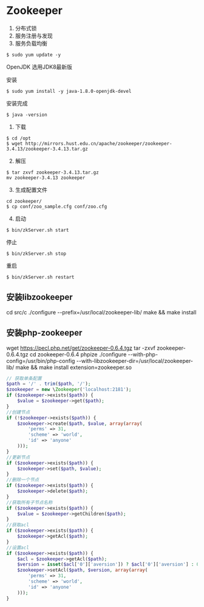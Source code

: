 Zookeeper
=========
1. 分布式锁
2. 服务注册与发现
3. 服务负载均衡

```
$ sudo yum update -y
```
OpenJDK
选用JDK8最新版

安装
```
$ sudo yum install -y java-1.8.0-openjdk-devel
```
安装完成
```
$ java -version
```
1. 下载
```
$ cd /opt
$ wget http://mirrors.hust.edu.cn/apache/zookeeper/zookeeper-3.4.13/zookeeper-3.4.13.tar.gz
```
2. 解压
```
$ tar zxvf zookeeper-3.4.13.tar.gz
mv zookeeper-3.4.13 zookeeper
```
3. 生成配置文件
```
cd zookeeper/
$ cp conf/zoo_sample.cfg conf/zoo.cfg
```
4. 启动
```
$ bin/zkServer.sh start
```
停止
```
$ bin/zkServer.sh stop
```
重启
```
$ bin/zkServer.sh restart
```

## 安装libzookeeper
cd src/c
./configure --prefix=/usr/local/zookeeper-lib/
make && make install

## 安装php-zookeeper
wget https://pecl.php.net/get/zookeeper-0.6.4.tgz
tar -zxvf zookeeper-0.6.4.tgz
cd zookeeper-0.6.4
phpize
./configure --with-php-config=/usr/bin/php-config --with-libzookeeper-dir=/usr/local/zookeeper-lib/
make && make install
extension=zookeeper.so

```php
// 获取单条配置
$path = '/' . trim($path, '/');
$zookeeper = new \Zookeeper('localhost:2181');
if ($zookeeper->exists($path)) {
    $value = $zookeeper->get($path);
}
//创建节点
if (!$zookeeper->exists($path)) {
    $zookeeper->create($path, $value, array(array(
        'perms' => 31,
        'scheme' => 'world',
        'id' => 'anyone'
    )));
}
//更新节点
if ($zookeeper->exists($path)) {
    $zookeeper->set($path, $value);
}
//删除一个节点
if ($zookeeper->exists($path)) {
    $zookeeper->delete($path);
}
//获取所有子节点名称
if ($zookeeper->exists($path)) {
    $value = $zookeeper->getChildren($path);
}
//获取acl
if ($zookeeper->exists($path)) {
    $zookeeper->getAcl($path);
}
//设置acl
if ($zookeeper->exists($path)) {
    $acl = $zookeeper->getAcl($path);
    $version = isset($acl['0']['aversion']) ? $acl['0']['aversion'] : 0;
    $zookeeper->setAcl($path, $version, array(array(
        'perms' => 31,
        'scheme' => 'world',
        'id' => 'anyone'
    )));
}
```
